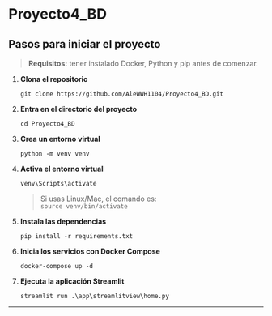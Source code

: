 ﻿# Proyecto4_BD

## Pasos para iniciar el proyecto

> **Requisitos:** tener instalado Docker, Python y pip antes de comenzar.


1. **Clona el repositorio**
   ```
   git clone https://github.com/AleWWH1104/Proyecto4_BD.git
   ```

2. **Entra en el directorio del proyecto**
   ```
   cd Proyecto4_BD
   ```

3. **Crea un entorno virtual**
   ```
   python -m venv venv
   ```

4. **Activa el entorno virtual**
   ```
   venv\Scripts\activate
   ```
   > Si usas Linux/Mac, el comando es:  
   > `source venv/bin/activate`

5. **Instala las dependencias**
   ```
   pip install -r requirements.txt
   ```

6. **Inicia los servicios con Docker Compose**
   ```
   docker-compose up -d
   ```

7. **Ejecuta la aplicación Streamlit**
   ```
   streamlit run .\app\streamlitview\home.py
   ```

---

